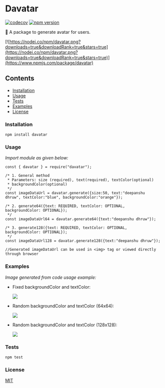 # Davatar

[![codecov](https://codecov.io/gh/devblin/davatar/branch/main/graph/badge.svg?token=CT23E24A6Z)](https://codecov.io/gh/devblin/davatar)
[![npm version](https://badge.fury.io/js/davatar.svg)](https://badge.fury.io/js/davatar)

🤡 A package to generate avatar for users.


[![https://nodei.co/npm/davatar.png?downloads=true&downloadRank=true&stars=true](https://nodei.co/npm/davatar.png?downloads=true&downloadRank=true&stars=true)](https://www.npmjs.com/package/davatar)

## Contents

- [Installation](#installation)
- [Usage](#usage)
- [Tests](#tests)
- [Examples](#examples)
- [License](#license)

### Installation

```
npm install davatar
```

### Usage

*Import module as given below:*
```javascript=
const { davatar } = require("davatar");

/* 1. General method
 * Parameters: size (required), text(required), textColor(optional) 
 * backgroundColor(optional)
 */
const imageDataUrl = davatar.generate({size:50, text:"deepanshu dhruw", textColor:"blue", backgroundColor:"orange"});

/* 2. generate64({text: REQUIRED, textColor: OPTIONAL, backgroundColor: OPTIONAL});
 */
const imageDataUrl64 = davatar.generate64({text:"deepanshu dhruw"});

/* 3. generate128({text: REQUIRED, textColor: OPTIONAL, backgroundColor: OPTIONAL});
 */
const imageDataUrl128 = davatar.generate128({text:"deepanshu dhruw"});

//Generated imageDataUrl can be used in <img> tag or viewed directly through browser
```

### Examples

*Image generated from code usage example:*

- Fixed backgroundColor and textColor:

    ![](https://i.imgur.com/CqlMsOX.png)

- Random backgroundColor and textColor (64x64):

    ![](https://i.imgur.com/4YXo5wr.png)

- Random backgroundColor and textColor (128x128):

    ![](https://i.imgur.com/f7JvxUu.png)


### Tests

```
npm test
```

### License

[MIT](LICENSE)
